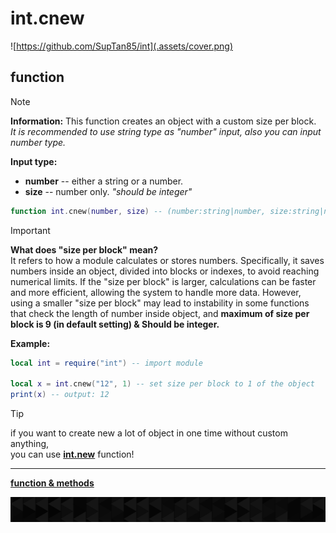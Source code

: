 # int.cnew

![https://github.com/SupTan85/int](.assets/cover.png)

## function

> [!NOTE]
**Information:** This function creates an object with a custom size per block.\
*It is recommended to use string type as "number" input, also you can input number type.*

**Input type:**

- **number** -- either a string or a number.
- **size** -- number only. *"should be integer"*

```lua
function int.cnew(number, size) -- (number:string|number, size:string|number) For setting a size per block. **BLOCK SIZE SHOULD BE SAME WHEN CALCULATE**
```

> [!IMPORTANT]
**What does "size per block" mean?**\
It refers to how a module calculates or stores numbers. Specifically, it saves numbers inside an object, divided into blocks or indexes, to avoid reaching numerical limits. If the "size per block" is larger, calculations can be faster and more efficient, allowing the system to handle more data. However, using a smaller "size per block" may lead to instability in some functions that check the length of number inside object, and **maximum of size per block is 9 (in default setting) & Should be integer.**

**Example:**

```lua
local int = require("int") -- import module

local x = int.cnew("12", 1) -- set size per block to 1 of the object
print(x) -- output: 12
```

>[!TIP]
if you want to create new a lot of object in one time without custom anything,\
you can use [**int.new**](int.new.md) function!

---

[**function & methods**](../README.md#function--methods)

![end](.assets/bar.png)
